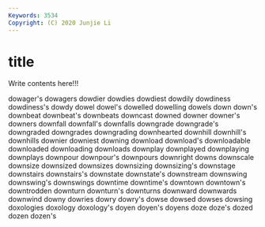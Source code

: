```yaml
---
Keywords: 3534
Copyright: (C) 2020 Junjie Li
---
```


# title

Write contents here!!!
 
dowager's 
dowagers 
dowdier 
dowdies 
dowdiest 
dowdily
dowdiness 
dowdiness's 
dowdy 
dowel 
dowel's 
dowelled 
dowelling 
dowels 
down 
down's
downbeat 
downbeat's 
downbeats 
downcast 
downed 
downer 
downer's 
downers 
downfall 
downfall's
downfalls 
downgrade 
downgrade's 
downgraded 
downgrades 
downgrading 
downhearted 
downhill 
downhill's 
downhills
downier 
downiest 
downing 
download 
download's 
downloadable 
downloaded 
downloading 
downloads 
downplay
downplayed 
downplaying 
downplays 
downpour 
downpour's 
downpours 
downright 
downs 
downscale 
downsize
downsized 
downsizes 
downsizing 
downsizing's 
downstage 
downstairs 
downstairs's 
downstate 
downstate's 
downstream
downswing 
downswing's 
downswings 
downtime 
downtime's 
downtown 
downtown's 
downtrodden 
downturn 
downturn's
downturns 
downward 
downwards 
downwind 
downy 
dowries 
dowry 
dowry's 
dowse 
dowsed
dowses 
dowsing 
doxologies 
doxology 
doxology's 
doyen 
doyen's 
doyens 
doze 
doze's
dozed 
dozen 
dozen's 
